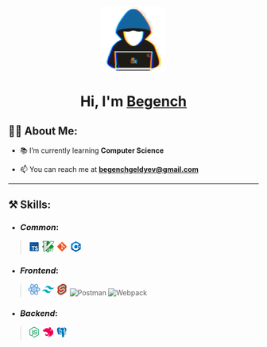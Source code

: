 
<div align='center'>
<img src='icons/hacker.gif' width='130' />

# **Hi, I'm [Begench](www.linkedin.com/in/begench02)**

</div>


## 🙆‍♂️ **About Me:**

-   📚 I’m currently learning **Computer Science**

-   📫 You can reach me at **begenchgeldyev@gmail.com**
___

## ⚒️ **Skills:**

* ### _Common_:
>![Typescript](icons/common/typescript.png) ![VIM](icons/common/vim.png) ![Git](icons/common/git.png) ![C/C++](icons/common/c++.png) 

- ### _Frontend_: 
>![React](icons/frontend/react.png) ![Tailwind](icons/frontend/tailwind.png) ![SvelteKit](icons/frontend/svelte.png) ![Postman](icons/common/postman.png) ![Webpack](icons/common/webpack.png) 

- ### _Backend_: 
>![NodeJS](icons/backend/nodejs.png) ![NestJS](icons/backend/nestjs.png) ![PostgreSQL](icons/backend/postgresql.png)